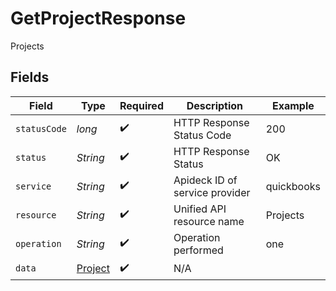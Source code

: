 # GetProjectResponse

Projects


## Fields

| Field                                         | Type                                          | Required                                      | Description                                   | Example                                       |
| --------------------------------------------- | --------------------------------------------- | --------------------------------------------- | --------------------------------------------- | --------------------------------------------- |
| `statusCode`                                  | *long*                                        | :heavy_check_mark:                            | HTTP Response Status Code                     | 200                                           |
| `status`                                      | *String*                                      | :heavy_check_mark:                            | HTTP Response Status                          | OK                                            |
| `service`                                     | *String*                                      | :heavy_check_mark:                            | Apideck ID of service provider                | quickbooks                                    |
| `resource`                                    | *String*                                      | :heavy_check_mark:                            | Unified API resource name                     | Projects                                      |
| `operation`                                   | *String*                                      | :heavy_check_mark:                            | Operation performed                           | one                                           |
| `data`                                        | [Project](../../models/components/Project.md) | :heavy_check_mark:                            | N/A                                           |                                               |
